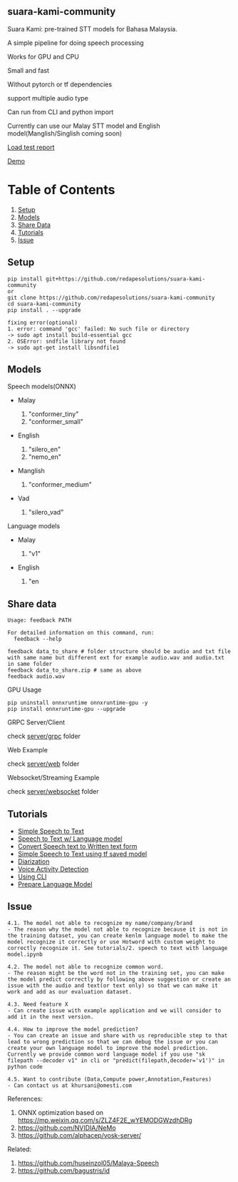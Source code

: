 ## suara-kami-community

Suara Kami: pre-trained STT models for Bahasa Malaysia.

A simple pipeline for doing speech processing

Works for GPU and CPU

Small and fast

Without pytorch or tf dependencies

support multiple audio type

Can run from CLI and python import

Currently can use our Malay STT model and English model(Manglish/Singlish coming soon)

[Load test report](https://htmlpreview.github.io/?https://github.com/redapesolutions/suara-kami-community/blob/main/loadtest.html)

[Demo](https://huggingface.co/spaces/malay-huggingface/suarakami)

# Table of Contents
1. [Setup](#setup)
1. [Models](#models)
1. [Share Data](#share-data)
1. [Tutorials](#tutorials)
1. [Issue](#issue)

## Setup

```
pip install git+https://github.com/redapesolutions/suara-kami-community
or
git clone https://github.com/redapesolutions/suara-kami-community
cd suara-kami-community
pip install . --upgrade

fixing error(optional)
1. error: command 'gcc' failed: No such file or directory
-> sudo apt install build-essential gcc
2. OSError: sndfile library not found
-> sudo apt-get install libsndfile1
```

## Models
Speech models(ONNX)
- Malay
  1. "conformer_tiny"
  1. "conformer_small"

- English
  1. "silero_en"
  1. "nemo_en"

- Manglish
  1. "conformer_medium"

- Vad
  1. "silero_vad"

Language models
- Malay
  1. "v1"

- English
  1. "en

## Share data
```
Usage: feedback PATH

For detailed information on this command, run:
  feedback --help
```

```
feedback data_to_share # folder structure should be audio and txt file with same name but different ext for example audio.wav and audio.txt in same folder
feedback data_to_share.zip # same as above
feedback audio.wav
```

GPU Usage

```
pip uninstall onnxruntime onnxruntime-gpu -y
pip install onnxruntime-gpu --upgrade
```

GRPC Server/Client

check [server/grpc](./server/grpc) folder

Web Example

check [server/web](./server/web) folder

Websocket/Streaming Example

check [server/websocket](./server/websocket) folder

## Tutorials

- [Simple Speech to Text](./tutorials/1.speech_to_text.ipynb)
- [Speech to Text w/ Language model](./tutorials/2.speech_to_text_with_language_model.ipynb)
- [Convert Speech text to Written text form](./tutorials/3.normalize_text.ipynb)
- [Simple Speech to Text using tf saved model](./tutorials/4.tensorflow_inference.ipynb)
- [Diarization](./tutorials/5.diarization.ipynb)
- [Voice Activity Detection](./tutorials/6.Voice_activity_detection_(VAD).ipynb)
- [Using CLI](./old_README.md)
- [Prepare Language Model](https://github.com/huseinzol05/malaya-speech/blob/b44d08a225ce9ea6881527cd66018453feb1ace4/pretrained-model/stt/prepare-lm/README.md#L10)

## Issue

    4.1. The model not able to recognize my name/company/brand
    - The reason why the model not able to recognize because it is not in the training dataset, you can create kenlm language model to make the model recognize it correctly or use Hotword with custom weight to correctly recognize it. See tutorials/2. speech to text with language model.ipynb

    4.2. The model not able to recognize common word.
    - The reason might be the word not in the training set, you can make the model predict correctly by following above suggestion or create an issue with the audio and text(or text only) so that we can make it work and add as our evaluation dataset.

    4.3. Need feature X
    - Can create issue with example application and we will consider to add it in the next version.

    4.4. How to improve the model prediction?
    - You can create an issue and share with us reproducible step to that lead to wrong prediction so that we can debug the issue or you can create your own language model to improve the model prediction. Currently we provide common word language model if you use "sk filepath --decoder v1" in cli or "predict(filepath,decoder='v1')" in python code

    4.5. Want to contribute (Data,Compute power,Annotation,Features)
    - Can contact us at khursani@omesti.com

References:

1. ONNX optimization based on https://mp.weixin.qq.com/s/ZLZ4F2E_wYEMODGWzdhDRg
2. https://github.com/NVIDIA/NeMo
3. https://github.com/alphacep/vosk-server/

Related:

1. https://github.com/huseinzol05/Malaya-Speech
2. https://github.com/bagustris/id
